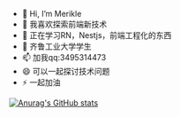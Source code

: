 - 👋 Hi, I’m Merikle
- 👀 我喜欢探索前端新技术
- 🌱 正在学习RN，Nestjs，前端工程化的东西
- 💞️ 齐鲁工业大学学生
- 📫 加我qq:3495314473
- 😄 可以一起探讨技术问题
- ⚡ 一起加油

<!---
Charlotte-n/Charlotte-n is a ✨ special ✨ repository because its `README.md` (this file) appears on your GitHub profile.
You can click the Preview link to take a look at your changes.
--->
[![Anurag's GitHub stats](https://github-readme-stats.vercel.app/api?username=Charlotte-n)](https://github.com/anuraghazra/github-readme-stats)
